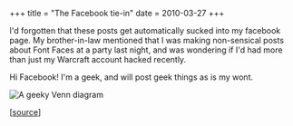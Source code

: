 +++
title = "The Facebook tie-in"
date = 2010-03-27
+++

I'd forgotten that these posts get automatically sucked into my facebook page. My brother-in-law mentioned that I was making non-sensical posts about Font Faces at a party last night, and was wondering if I'd had more than just my Warcraft account hacked recently.

Hi Facebook! I'm a geek, and will post geek things as is my wont.

![A geeky Venn diagram](/images/venngeeknerddork.png)

\[[source](http://thedailywh.at/post/475453003/venn-diagram-of-the-day-fyi-gws)\]
